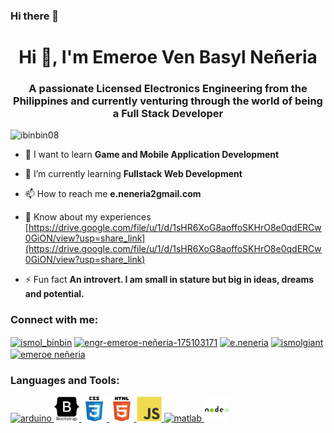 ### Hi there 👋

<h1 align="center">Hi 👋, I'm Emeroe Ven Basyl Neñeria</h1>
<h3 align="center">A passionate Licensed Electronics Engineering from the Philippines and currently venturing through the world of being a Full Stack Developer</h3>

<p align="left"> <img src="https://komarev.com/ghpvc/?username=ibinbin08&label=Profile%20views&color=0e75b6&style=flat" alt="ibinbin08" /> </p>

- 🔭 I want to learn **Game and Mobile Application Development**

- 🌱 I’m currently learning **Fullstack Web Development**

- 📫 How to reach me **e.neneria2gmail.com**

- 📄 Know about my experiences [https://drive.google.com/file/u/1/d/1sHR6XoG8aoffoSKHrO8e0qdERCw0GiON/view?usp=share_link](https://drive.google.com/file/u/1/d/1sHR6XoG8aoffoSKHrO8e0qdERCw0GiON/view?usp=share_link)

- ⚡ Fun fact **An introvert. I am small in stature but big in ideas, dreams and potential.**

<h3 align="left">Connect with me:</h3>
<p align="left">
<a href="https://twitter.com/ismol_binbin" target="blank"><img align="center" src="https://raw.githubusercontent.com/rahuldkjain/github-profile-readme-generator/master/src/images/icons/Social/twitter.svg" alt="ismol_binbin" height="30" width="40" /></a>
<a href="https://linkedin.com/in/engr-emeroe-neñeria-175103171" target="blank"><img align="center" src="https://raw.githubusercontent.com/rahuldkjain/github-profile-readme-generator/master/src/images/icons/Social/linked-in-alt.svg" alt="engr-emeroe-neñeria-175103171" height="30" width="40" /></a>
<a href="https://fb.com/e.neneria" target="blank"><img align="center" src="https://raw.githubusercontent.com/rahuldkjain/github-profile-readme-generator/master/src/images/icons/Social/facebook.svg" alt="e.neneria" height="30" width="40" /></a>
<a href="https://instagram.com/ismolgiant" target="blank"><img align="center" src="https://raw.githubusercontent.com/rahuldkjain/github-profile-readme-generator/master/src/images/icons/Social/instagram.svg" alt="ismolgiant" height="30" width="40" /></a>
<a href="https://www.youtube.com/c/emeroe neñeria" target="blank"><img align="center" src="https://raw.githubusercontent.com/rahuldkjain/github-profile-readme-generator/master/src/images/icons/Social/youtube.svg" alt="emeroe neñeria" height="30" width="40" /></a>
</p>

<h3 align="left">Languages and Tools:</h3>
<p align="left"> <a href="https://www.arduino.cc/" target="_blank" rel="noreferrer"> <img src="https://cdn.worldvectorlogo.com/logos/arduino-1.svg" alt="arduino" width="40" height="40"/> </a> <a href="https://getbootstrap.com" target="_blank" rel="noreferrer"> <img src="https://raw.githubusercontent.com/devicons/devicon/master/icons/bootstrap/bootstrap-plain-wordmark.svg" alt="bootstrap" width="40" height="40"/> </a> <a href="https://www.w3schools.com/css/" target="_blank" rel="noreferrer"> <img src="https://raw.githubusercontent.com/devicons/devicon/master/icons/css3/css3-original-wordmark.svg" alt="css3" width="40" height="40"/> </a> <a href="https://www.w3.org/html/" target="_blank" rel="noreferrer"> <img src="https://raw.githubusercontent.com/devicons/devicon/master/icons/html5/html5-original-wordmark.svg" alt="html5" width="40" height="40"/> </a> <a href="https://developer.mozilla.org/en-US/docs/Web/JavaScript" target="_blank" rel="noreferrer"> <img src="https://raw.githubusercontent.com/devicons/devicon/master/icons/javascript/javascript-original.svg" alt="javascript" width="40" height="40"/> </a> <a href="https://www.mathworks.com/" target="_blank" rel="noreferrer"> <img src="https://upload.wikimedia.org/wikipedia/commons/2/21/Matlab_Logo.png" alt="matlab" width="40" height="40"/> </a> <a href="https://nodejs.org" target="_blank" rel="noreferrer"> <img src="https://raw.githubusercontent.com/devicons/devicon/master/icons/nodejs/nodejs-original-wordmark.svg" alt="nodejs" width="40" height="40"/> </a> </p>

